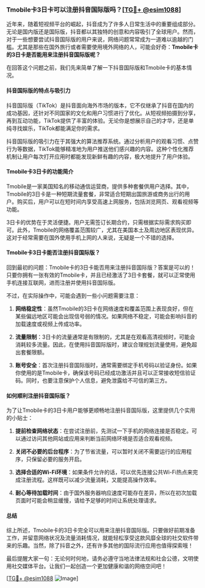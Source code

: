 ### Tmobile卡3日卡可以注册抖音国际版吗？[[TG💪+ @esim1088](https://t.me/s/esim1088)]

近年来，随着短视频平台的崛起，抖音成为了许多人日常生活中的重要组成部分。无论是国内版还是国际版，抖音都以其独特的创意和内容吸引了全球用户。然而，对于一些想要尝试抖音国际版的用户来说，网络问题常常成为一道难以逾越的门槛。尤其是那些在国外旅行或者需要使用境外网络的人，可能会好奇：**Tmobile卡的3日卡是否能用来注册抖音国际版呢？**

在回答这个问题之前，我们先来简单了解一下抖音国际版和Tmobile卡的基本情况。

#### 抖音国际版的特点与吸引力

抖音国际版（TikTok）是抖音面向海外市场的版本，它不仅继承了抖音在国内的成功基因，还针对不同国家的文化和用户习惯进行了优化。从短视频拍摄到分享，再到互动功能，TikTok提供了丰富的体验。无论你是想展示自己的才华，还是单纯寻找娱乐，TikTok都能满足你的需求。

抖音国际版的吸引力在于其强大的算法推荐系统。通过分析用户的观看习惯、点赞行为等数据，TikTok能够精准地为用户推送他们感兴趣的内容。这种个性化推荐机制让用户每次打开应用时都能发现新鲜有趣的内容，极大地提升了用户体验。

#### Tmobile卡3日卡的功能简介

Tmobile是一家美国知名的移动通信运营商，提供多种套餐供用户选择。其中，Tmobile的3日卡是一种短期流量套餐，非常适合短期出国旅游或商务出行的用户。购买后，用户可以在短时间内享受高速上网服务，包括浏览网页、观看视频等功能。

3日卡的优势在于灵活便捷。用户无需签订长期合约，只需根据实际需求购买即可。此外，Tmobile的网络覆盖范围较广，尤其在美国本土及周边地区表现优异。这对于经常需要在国外使用手机上网的人来说，无疑是一个不错的选择。

#### Tmobile卡3日卡能否注册抖音国际版？

回到最初的问题：Tmobile卡的3日卡能否用来注册抖音国际版？答案是可以的！只要你拥有一张有效的Tmobile卡，并且已经激活了3日卡套餐，就可以正常使用手机连接互联网，进而注册并使用抖音国际版。

不过，在实际操作中，可能会遇到一些小问题需要注意：

1. **网络稳定性**：虽然Tmobile的3日卡在网络速度和覆盖范围上表现良好，但在某些偏远地区可能会出现信号弱的情况。如果网络不稳定，可能会影响抖音的加载速度或视频上传成功率。

2. **流量限制**：3日卡的流量通常是有限制的，尤其是在观看高清视频时，可能会消耗较多流量。因此，在使用抖音国际版时，建议合理规划流量使用，避免超出套餐限额。

3. **账号安全**：首次注册抖音国际版时，通常需要绑定手机号码以验证身份。如果你使用的是Tmobile卡，确保该号码已经成功激活并且可以正常接收短信验证码。同时，也要注意保护个人信息，避免泄露给不可信的第三方。

#### 如何顺利注册抖音国际版？

为了让Tmobile卡的3日卡用户能够更顺畅地注册抖音国际版，这里提供几个实用的小贴士：

1. **提前检查网络状态**：在尝试注册前，先测试一下手机的网络连接是否稳定。可以通过访问其他网站或应用来判断当前网络环境是否适合观看视频。

2. **关闭不必要的后台程序**：为了节省流量，可以暂时关闭不需要运行的应用程序，只保留必要的服务开启。

3. **选择合适的Wi-Fi环境**：如果条件允许的话，可以优先连接公共Wi-Fi热点来完成注册流程。这样既可以减少流量消耗，又能提高操作效率。

4. **耐心等待加载时间**：由于国外服务器响应速度可能存在差异，所以在初次加载页面时可能会稍显缓慢，请给予足够的时间让系统处理请求。

#### 总结

综上所述，Tmobile卡的3日卡完全可以用来注册抖音国际版。只要做好前期准备工作，并留意网络状况及流量消耗情况，就能轻松享受这款风靡全球的社交软件带来的乐趣。当然，除了抖音之外，还有许多其他的国际流行应用也值得探索哦！

最后提醒大家一句：无论何时何地，请务必遵守当地法律法规和社会公德，文明使用社交媒体平台。让我们一起创造一个更加健康和谐的网络空间吧！

[[TG💪+ @esim1088](https://t.me/s/esim1088) ![Image](https://i.postimg.cc/4NQfJmqS/Snipaste-2025-05-13-00-14-12.png)]
